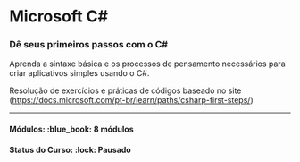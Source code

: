 <h1>Microsoft C#</h1>
<h3>Dê seus primeiros passos com o C#</h3>

<p>
Aprenda a sintaxe básica e os processos de pensamento necessários para criar aplicativos simples usando o C#.

<br>

Resolução de exercícios e práticas de códigos baseado no site (https://docs.microsoft.com/pt-br/learn/paths/csharp-first-steps/)
</p>

<hr/>

<h4><b>Módulos:</b> :blue_book: 8 módulos</h4>
<h4><b>Status do Curso:</b> :lock: Pausado</h4>
<!-- <h4><b>Status do Curso:</b> :speech_balloon: Estudando</h4> -->

